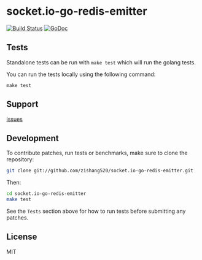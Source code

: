 
# socket.io-go-redis-emitter

[![Build Status](https://github.com/zishang520/socket.io-go-redis-emitter/workflows/Go/badge.svg?branch=main)](https://github.com/zishang520/socket.io-go-redis-emitter/actions)
[![GoDoc](https://pkg.go.dev/badge/github.com/zishang520/socket.io-go-redis-emitter?utm_source=godoc)](https://pkg.go.dev/github.com/zishang520/socket.io-go-redis-emitter)

## Tests

Standalone tests can be run with `make test` which will run the golang tests.

You can run the tests locally using the following command:

```
make test
```

## Support

[issues](https://github.com/zishang520/socket.io-go-redis-emitter/issues)

## Development

To contribute patches, run tests or benchmarks, make sure to clone the
repository:

```bash
git clone git://github.com/zishang520/socket.io-go-redis-emitter.git
```

Then:

```bash
cd socket.io-go-redis-emitter
make test
```

See the `Tests` section above for how to run tests before submitting any patches.

## License

MIT
